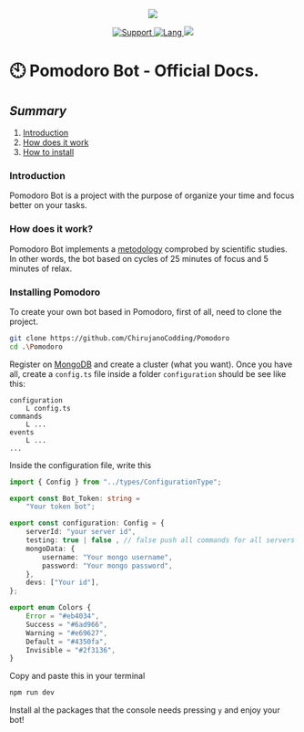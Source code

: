 <div align="center">
<p>
  <img src="http://store-images.s-microsoft.com/image/apps.38737.14049653041316721.afcc08a1-81bb-4df4-aa24-cb7e0fa40a0d.36c559cf-d333-4e78-89a5-e9479407cb22" />
</p>
<a href ="https://discord.com/users/401845716991082496">
<img src="https://img.shields.io/badge/Discord-✦ ElShyrux#5729-7289DA?style=for-the-badge&logo=Discord" alt="Support" href = "https://discord.com/users/401845716991082496">
</a>
<a href = "https://www.typescriptlang.org/">
<img src="https://img.shields.io/badge/Made%20with-TypeScript-blue?style=for-the-badge&logo=Typescript" alt= "Lang">
</a>
<a>
<img src="https://img.shields.io/badge/Version-1.10.3-greeen?style=for-the-badge&logo=npm">
</a>
</div>

# 🕙 Pomodoro Bot - Official Docs.
## _Summary_
1. [Introduction](#intro)
2. [How does it work](#works)
3. [How to install](#install)

### Introduction
Pomodoro Bot is a project with the purpose of organize your time and focus better on your tasks.

###  How does it work?
Pomodoro Bot implements a [metodology](https://en.wikipedia.org/wiki/Pomodoro_Technique) comprobed by scientific studies.
In other words, the bot based on cycles of 25 minutes of focus and 5 minutes of relax.

### Installing Pomodoro
To create your own bot based in Pomodoro, first of all, need to clone the project.

```sh
git clone https://github.com/ChirujanoCodding/Pomodoro
cd .\Pomodoro
```

Register on [MongoDB](https://www.mongodb.com/es) and create a cluster (what you want). Once you have all, create a `config.ts` file inside a folder `configuration` should be see like this:

```text
configuration
	L config.ts
commands
	L ...
events
	L ...
...
```

Inside the configuration file, write this

```typescript
import { Config } from "../types/ConfigurationType";

export const Bot_Token: string =
	"Your token bot";

export const configuration: Config = {
	serverId: "your server id",
	testing: true | false , // false push all commands for all servers where the bot is.
	mongoData: {
		username: "Your mongo username",
		password: "Your mongo password",
	},
	devs: ["Your id"],
};

export enum Colors {
	Error = "#eb4034",
	Success = "#6ad966",
	Warning = "#e69627",
	Default = "#4350fa",
	Invisible = "#2f3136",
}
```

Copy and paste this in your terminal
```sh
npm run dev
```
Install al the packages that the console needs pressing `y` and enjoy your bot!
